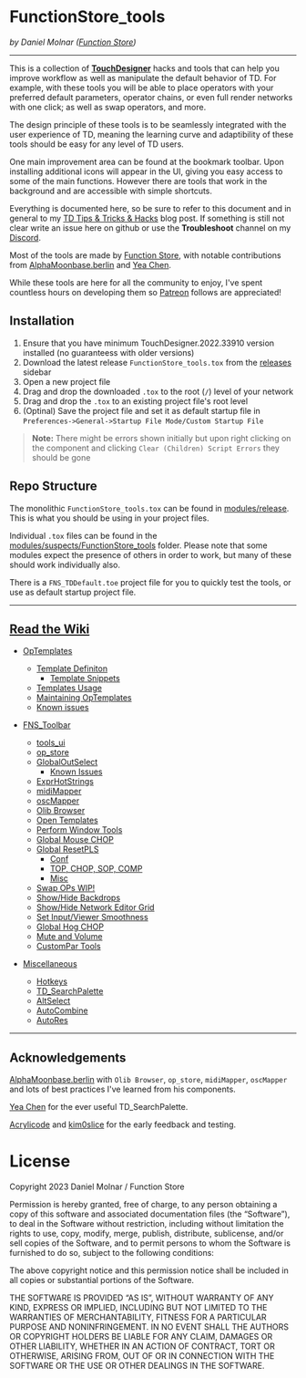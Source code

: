 # FunctionStore_tools

*by Daniel Molnar ([Function Store](https://linktr.ee/function.str))*

---

This is a collection of [**TouchDesigner**](https://derivative.ca) hacks and tools that can help you improve workflow as well as manipulate the default behavior of TD.
For example, with these tools you will be able to place operators with your preferred default parameters, operator chains, or even full render networks with one click; as well as swap operators, and more. 

The design principle of these tools is to be seamlessly integrated with the user experience of TD, meaning the learning curve and adaptibility of these tools should be easy for any level of TD users.

One main improvement area can be found at the bookmark toolbar. Upon installing additional icons will appear in the UI, giving you easy access to some of the main functions. However there are tools that work in the background and are accessible with simple shortcuts. 

Everything is documented here, so be sure to refer to this document and in general to my [TD Tips & Tricks & Hacks]() blog post. If something is still not clear write an issue here on github or use the **Troubleshoot** channel on my [Discord](https://discord.gg/b4CaCP3g3K).

Most of the tools are made by [Function Store](https://linktr.ee/function.str), with notable contributions from [AlphaMoonbase.berlin](https://alphamoonbase.de/) and [Yea Chen](https://www.instagram.com/yeataro).  

While these tools are here for all the community to enjoy, I've spent countless hours on developing them so [Patreon](patreon.com/function_store) follows are appreciated!

## Installation

1. Ensure that you have minimum TouchDesigner.2022.33910 version installed (no guaranteess with older versions)
2. Download the latest release `FunctionStore_tools.tox` from the [releases](https://github.com/function-store/FunctionStore_tools/releases) sidebar
3. Open a new project file
4. Drag and drop the downloaded `.tox` to the root (`/`) level of your network
5. Drag and drop the `.tox` to an existing project file's root level
6. (Optinal) Save the project file and set it as default startup file in `Preferences->General->Startup File Mode/Custom Startup File`
 
> **Note:** There might be errors shown initially but upon right clicking on the component and clicking `Clear (Children) Script Errors` they should be gone

## Repo Structure

The monolithic `FunctionStore_tools.tox` can be found in [modules/release](https://github.com/function-store/FunctionStore_tools/tree/main/modules/release). This is what you should be using in your project files.

Individual `.tox` files can be found in the [modules/suspects/FunctionStore_tools](https://github.com/function-store/FunctionStore_tools/tree/main/modules/suspects/FunctionStore_tools) folder. Please note that some modules expect the presence of others in order to work, but many of these should work individually also.

There is a `FNS_TDDefault.toe` project file for you to quickly test the tools, or use as default startup project file.

---

## [Read the Wiki](https://github.com/function-store/FunctionStore_tools/wiki)

- [OpTemplates](https://github.com/function-store/FunctionStore_tools/wiki/01.-OpTemplates)
    - [Template Definiton](https://github.com/function-store/FunctionStore_tools/wiki/01.-OpTemplates#template-definiton)
      - [Template Snippets](https://github.com/function-store/FunctionStore_tools/wiki/01.-OpTemplates#template-snippets)
    - [Templates Usage](https://github.com/function-store/FunctionStore_tools/wiki/01.-OpTemplates#templates-usage)
    - [Maintaining OpTemplates](https://github.com/function-store/FunctionStore_tools/wiki/01.-OpTemplates#maintaining-optemplates)
    - [Known issues](https://github.com/function-store/FunctionStore_tools/wiki/01.-OpTemplates#known-issues)

- [FNS_Toolbar](https://github.com/function-store/FunctionStore_tools/wiki/02.-FNS_Toolbar)
    - [tools_ui](https://github.com/function-store/FunctionStore_tools/wiki/02.-FNS_Toolbar#tools_ui)
    - [op_store](https://github.com/function-store/FunctionStore_tools/wiki/02.-FNS_Toolbar#op_store)
    - [GlobalOutSelect](https://github.com/function-store/FunctionStore_tools/wiki/02.-FNS_Toolbar#globaloutselect)
      - [Known Issues](https://github.com/function-store/FunctionStore_tools/wiki/02.-FNS_Toolbar#known-issues)
    - [ExprHotStrings](https://github.com/function-store/FunctionStore_tools/wiki/02.-FNS_Toolbar#exprhotstrings)
    - [midiMapper](https://github.com/function-store/FunctionStore_tools/wiki/02.-FNS_Toolbar#midimapper)
    - [oscMapper](https://github.com/function-store/FunctionStore_tools/wiki/02.-FNS_Toolbar#oscmapper)
    - [Olib Browser](https://github.com/function-store/FunctionStore_tools/wiki/02.-FNS_Toolbar#olib-browser)
    - [Open Templates](https://github.com/function-store/FunctionStore_tools/wiki/02.-FNS_Toolbar#open-templates)
    - [Perform Window Tools](https://github.com/function-store/FunctionStore_tools/wiki/02.-FNS_Toolbar#perform-window-tools)
    - [Global Mouse CHOP](https://github.com/function-store/FunctionStore_tools/wiki/02.-FNS_Toolbar#global-mouse-chop)
    - [Global ResetPLS](https://github.com/function-store/FunctionStore_tools/wiki/02.-FNS_Toolbar#global-resetpls)
      - [Conf](https://github.com/function-store/FunctionStore_tools/wiki/02.-FNS_Toolbar#conf)
      - [TOP, CHOP, SOP, COMP](https://github.com/function-store/FunctionStore_tools/wiki/02.-FNS_Toolbar#top-chop-sop-comp)
      - [Misc](https://github.com/function-store/FunctionStore_tools/wiki/02.-FNS_Toolbar#misc)
    - [Swap OPs WIP!](https://github.com/function-store/FunctionStore_tools/wiki/02.-FNS_Toolbar#swap-ops-wip)
    - [Show/Hide Backdrops](https://github.com/function-store/FunctionStore_tools/wiki/02.-FNS_Toolbar#showhide-backdrops)
    - [Show/Hide Network Editor Grid](https://github.com/function-store/FunctionStore_tools/wiki/02.-FNS_Toolbar#showhide-network-editor-grid)
    - [Set Input/Viewer Smoothness](https://github.com/function-store/FunctionStore_tools/wiki/02.-FNS_Toolbar#set-inputviewer-smoothness)
    - [Global Hog CHOP](https://github.com/function-store/FunctionStore_tools/wiki/02.-FNS_Toolbar#global-hog-chop)
    - [Mute and Volume](https://github.com/function-store/FunctionStore_tools/wiki/02.-FNS_Toolbar#mute-and-volume)
    - [CustomPar Tools](https://github.com/function-store/FunctionStore_tools/wiki/02.-FNS_Toolbar#custompar-tools)

- [Miscellaneous](https://github.com/function-store/FunctionStore_tools/wiki/03.-Miscellaneous)
    - [Hotkeys](https://github.com/function-store/FunctionStore_tools/wiki/03.-Miscellaneous#hotkeys)
    - [TD_SearchPalette](https://github.com/function-store/FunctionStore_tools/wiki/03.-Miscellaneous#td_searchpalette)
    - [AltSelect](https://github.com/function-store/FunctionStore_tools/wiki/03.-Miscellaneous#altselect)
    - [AutoCombine](https://github.com/function-store/FunctionStore_tools/wiki/03.-Miscellaneous#autocombine)
    - [AutoRes](https://github.com/function-store/FunctionStore_tools/wiki/03.-Miscellaneous#autores)

---

## Acknowledgements

[AlphaMoonbase.berlin](https://alphamoonbase.de/) with `Olib Browser`, `op_store`, `midiMapper`, `oscMapper` and lots of best practices I've learned from his components.

[Yea Chen](https://www.instagram.com/yeataro) for the ever useful TD_SearchPalette.

[Acrylicode](https://acrylicode.com/) and [kim0slice](https://www.instagram.com/kim0slice) for the early feedback and testing.

# License

Copyright 2023 Daniel Molnar / Function Store

Permission is hereby granted, free of charge, to any person obtaining a copy of this software and associated documentation files (the “Software”), to deal in the Software without restriction, including without limitation the rights to use, copy, modify, merge, publish, distribute, sublicense, and/or sell copies of the Software, and to permit persons to whom the Software is furnished to do so, subject to the following conditions:

The above copyright notice and this permission notice shall be included in all copies or substantial portions of the Software.

THE SOFTWARE IS PROVIDED “AS IS”, WITHOUT WARRANTY OF ANY KIND, EXPRESS OR IMPLIED, INCLUDING BUT NOT LIMITED TO THE WARRANTIES OF MERCHANTABILITY, FITNESS FOR A PARTICULAR PURPOSE AND NONINFRINGEMENT. IN NO EVENT SHALL THE AUTHORS OR COPYRIGHT HOLDERS BE LIABLE FOR ANY CLAIM, DAMAGES OR OTHER LIABILITY, WHETHER IN AN ACTION OF CONTRACT, TORT OR OTHERWISE, ARISING FROM, OUT OF OR IN CONNECTION WITH THE SOFTWARE OR THE USE OR OTHER DEALINGS IN THE SOFTWARE.
